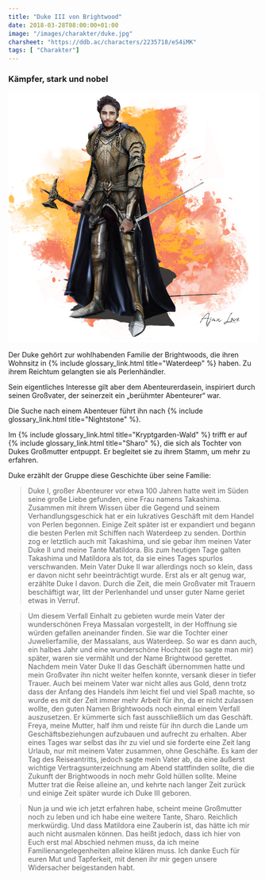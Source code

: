 ```yaml
---
title: "Duke III von Brightwood"
date: 2018-03-28T08:00:00+01:00
image: "/images/charakter/duke.jpg"
charsheet: "https://ddb.ac/characters/2235718/eS4iMK"
tags: [ "Charakter"]
---
```


### Kämpfer, stark und nobel

<img
  src='/images/charakter/duke.jpg'
  class='character-image'/>

Der Duke gehört zur wohlhabenden Familie der Brightwoods, die ihren Wohnsitz in {% include
glossary_link.html title="Waterdeep" %} haben. Zu ihrem Reichtum gelangten sie als Perlenhändler.

Sein eigentliches Interesse gilt aber dem Abenteurerdasein, inspiriert durch seinen Großvater, der
seinerzeit ein „berühmter Abenteurer“ war.

Die Suche nach einem Abenteuer führt ihn nach {% include glossary_link.html title="Nightstone" %}.

Im {% include glossary_link.html title="Kryptgarden-Wald" %} trifft er auf {% include
glossary_link.html title="Sharo" %}, die sich als Tochter von Dukes Großmutter entpuppt. Er
begleitet sie zu ihrem Stamm, um mehr zu erfahren.

Duke erzählt der Gruppe diese Geschichte über seine Familie:

> Duke I, großer Abenteurer vor etwa 100 Jahren hatte weit im Süden seine große Liebe gefunden, eine
> Frau namens Takashima. Zusammen mit ihrem Wissen über die Gegend und seinem Verhandlungsgeschick
> hat er ein lukratives Geschäft mit dem Handel von Perlen begonnen. Einige Zeit später ist er
> expandiert und begann die besten Perlen mit Schiffen nach Waterdeep zu senden. Dorthin zog er
> letztlich auch mit Takashima, und sie gebar ihm meinen Vater Duke II und meine Tante Matildora.
> Bis zum heutigen Tage galten Takashima und Matildora als tot, da sie eines Tages spurlos
> verschwanden. Mein Vater Duke II war allerdings noch so klein, dass er davon nicht sehr
> beeinträchtigt wurde. Erst als er alt genug war, erzählte Duke I davon. Durch die Zeit, die mein
> Großvater mit Trauern beschäftigt war, litt der Perlenhandel und unser guter Name geriet etwas in
> Verruf.

> Um diesem Verfall Einhalt zu gebieten wurde mein Vater der wunderschönen Freya Massalan
> vorgestellt, in der Hoffnung sie würden gefallen aneinander finden. Sie war die Tochter einer
> Juwelierfamilie, der Massalans, aus Waterdeep. So war es dann auch, ein halbes Jahr und eine
> wunderschöne Hochzeit (so sagte man mir) später, waren sie vermählt und der Name Brightwood
> gerettet. Nachdem mein Vater Duke II das Geschäft übernommen hatte und mein Großvater ihn nicht
> weiter helfen konnte, versank dieser in tiefer Trauer. Auch bei meinem Vater war nicht alles aus
> Gold, denn trotz dass der Anfang des Handels ihm leicht fiel und viel Spaß machte, so wurde es mit
> der Zeit immer mehr Arbeit für ihn, da er nicht zulassen wollte, den guten Namen Brightwoods noch
> einmal einem Verfall auszusetzen. Er kümmerte sich fast ausschließlich um das Geschäft. Freya,
> meine Mutter, half ihm und reiste für ihn durch die Lande um Geschäftsbeziehungen aufzubauen und
> aufrecht zu erhalten. Aber eines Tages war selbst das ihr zu viel und sie forderte eine Zeit lang
> Urlaub, nur mit meinem Vater zusammen, ohne Geschäfte. Es kam der Tag des Reiseantritts, jedoch
> sagte mein Vater ab, da eine äußerst wichtige Vertragsunterzeichnung am Abend stattfinden sollte,
> die die Zukunft der Brightwoods in noch mehr Gold hüllen sollte. Meine Mutter trat die Reise
> alleine an, und kehrte nach langer Zeit zurück und einige Zeit später wurde ich Duke III geboren.

> Nun ja und wie ich jetzt erfahren habe, scheint meine Großmutter noch zu leben und ich habe eine
> weitere Tante, Sharo. Reichlich merkwürdig. Und dass Matildora eine Zauberin ist, das hätte ich
> mir auch nicht ausmalen können. Das heißt jedoch, dass ich hier von Euch erst mal Abschied nehmen
> muss, da ich meine Familienangelegenheiten alleine klären muss. Ich danke Euch für euren Mut und
> Tapferkeit, mit denen ihr mir gegen unsere Widersacher beigestanden habt.
